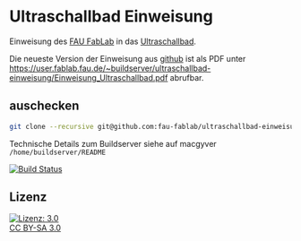 Ultraschallbad Einweisung
=====================

Einweisung des [FAU FabLab](https://fablab.fau.de) in das [Ultraschallbad](https://fablab.fau.de/tool/ultraschallbad).

Die neueste Version der Einweisung aus [github](https://github.com/fau-fablab/ultraschallbad-einweisung) ist als PDF unter https://user.fablab.fau.de/~buildserver/ultraschallbad-einweisung/Einweisung_Ultraschallbad.pdf abrufbar.

auschecken
----------

```bash
git clone --recursive git@github.com:fau-fablab/ultraschallbad-einweisung.git
```

Technische Details zum Buildserver siehe auf macgyver `/home/buildserver/README`

[![Build Status](https://user.fablab.fau.de/~buildserver/ultraschallbad-einweisung/status.svg)](https://user.fablab.fau.de/~buildserver/ultraschallbad-einweisung/)

Lizenz
------

[![Lizenz: 3.0](https://licensebuttons.net/l/by-sa/3.0/de/88x31.png)</br>CC BY-SA 3.0](https://creativecommons.org/licenses/by-sa/3.0/)

